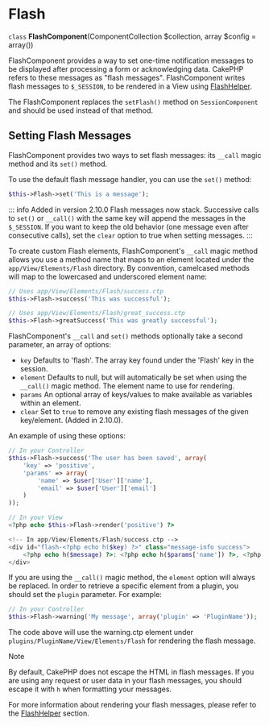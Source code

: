 # Flash

`class` **FlashComponent**(ComponentCollection $collection, array $config = array())

FlashComponent provides a way to set one-time notification messages to be
displayed after processing a form or acknowledging data. CakePHP refers to these
messages as "flash messages". FlashComponent writes flash messages to
`$_SESSION`, to be rendered in a View using
[FlashHelper](../../core-libraries/helpers/flash).

The FlashComponent replaces the `setFlash()` method on `SessionComponent`
and should be used instead of that method.

## Setting Flash Messages

FlashComponent provides two ways to set flash messages: its `__call`
magic method and its `set()` method.

To use the default flash message handler, you can use the `set()`
method:

``` php
$this->Flash->set('This is a message');
```

::: info Added in version 2.10.0
Flash messages now stack. Successive calls to `set()` or `__call()` with the same key will append the messages in the `$_SESSION`. If you want to keep the old behavior (one message even after consecutive calls), set the `clear` option to true when setting messages.
:::

To create custom Flash elements, FlashComponent's `__call` magic
method allows you use a method name that maps to an element located under
the `app/View/Elements/Flash` directory. By convention, camelcased
methods will map to the lowercased and underscored element name:

``` php
// Uses app/View/Elements/Flash/success.ctp
$this->Flash->success('This was successful');

// Uses app/View/Elements/Flash/great_success.ctp
$this->Flash->greatSuccess('This was greatly successful');
```

FlashComponent's `__call` and `set()` methods optionally take a second
parameter, an array of options:

- `key` Defaults to 'flash'. The array key found under the 'Flash' key in
  the session.
- `element` Defaults to null, but will automatically be set when using the
  `__call()` magic method. The element name to use for rendering.
- `params` An optional array of keys/values to make available as variables
  within an element.
- `clear` Set to `true` to remove any existing flash messages of the given
  key/element. (Added in 2.10.0).

An example of using these options:

``` php
// In your Controller
$this->Flash->success('The user has been saved', array(
    'key' => 'positive',
    'params' => array(
        'name' => $user['User']['name'],
        'email' => $user['User']['email']
    )
));

// In your View
<?php echo $this->Flash->render('positive') ?>

<!-- In app/View/Elements/Flash/success.ctp -->
<div id="flash-<?php echo h($key) ?>" class="message-info success">
    <?php echo h($message) ?>: <?php echo h($params['name']) ?>, <?php echo h($params['email']) ?>.
</div>
```

If you are using the `__call()` magic method, the `element` option will
always be replaced. In order to retrieve a specific element from a plugin, you
should set the `plugin` parameter. For example:

``` php
// In your Controller
$this->Flash->warning('My message', array('plugin' => 'PluginName'));
```

The code above will use the warning.ctp element under `plugins/PluginName/View/Elements/Flash`
for rendering the flash message.

> [!NOTE]
> By default, CakePHP does not escape the HTML in flash messages. If you
> are using any request or user data in your flash messages, you should
> escape it with `h` when formatting your messages.

For more information about rendering your flash messages, please refer to the
[FlashHelper](../../core-libraries/helpers/flash) section.
